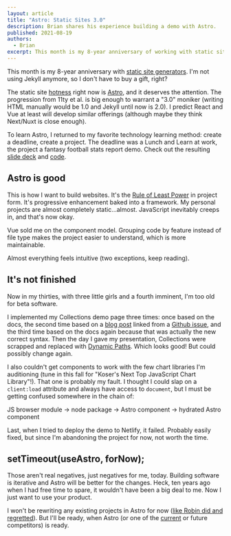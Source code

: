 ```yaml
---
layout: article
title: "Astro: Static Sites 3.0"
description: Brian shares his experience building a demo with Astro.
published: 2021-08-19
authors:
  - Brian
excerpt: This month is my 8-year anniversary of working with static site generators.
---
```


This month is my 8-year anniversary with [static site generators](https://github.com/briankoser/kotangent-jekyll/commit/5d0d8780a00a84b8cc63cb1a775bc6a9e989d7c5). I'm not using Jekyll anymore, so I don't have to buy a gift, right?

The static site [hotness](https://css-tricks.com/a-look-at-building-with-astro/) right now is [Astro](https://astro.build/blog/introducing-astro), and it deserves the attention. The progression from 11ty et al. is big enough to warrant a "3.0" moniker (writing HTML manually would be 1.0 and Jekyll until now is 2.0). I predict React and Vue at least will develop similar offerings (although maybe they think Next/Nuxt is close enough).

To learn Astro, I returned to my favorite technology learning method: create a deadline, create a project. The deadline was a Lunch and Learn at work, the project a fantasy football stats report demo. Check out the resulting [slide deck](https://slides.com/bkoser/deck-08fbdf/) and [code](https://github.com/briankoser/fantasy-football-report-astro).

## Astro is good

This is how I want to build websites. It's the [Rule of Least Power](https://www.w3.org/2001/tag/doc/leastPower.html) in project form. It's progressive enhancement baked into a framework. My personal projects are almost completely static...almost. JavaScript inevitably creeps in, and that's now okay.

Vue sold me on the component model. Grouping code by feature instead of file type makes the project easier to understand, which is more maintainable.

Almost everything feels intuitive (two exceptions, keep reading).

## It's not finished

Now in my thirties, with three little girls and a fourth imminent, I'm too old for beta software.

I implemented my Collections demo page three times: once based on the docs, the second time based on a [blog post](https://daily-dev-tips.com/posts/how-to-render-individual-pages-from-an-external-collection/) linked from a [Github issue](https://github.com/snowpackjs/astro/issues/973), and the third time based on the docs again because that was actually the new correct syntax. Then the day I gave my presentation, Collections were scrapped and replaced with [Dynamic Paths](https://github.com/snowpackjs/astro/issues/1004). Which looks good! But could possibly change again.

I also couldn't get components to work with the few chart libraries I'm auditioning (tune in this fall for "Koser's Next Top JavaScript Chart Library"!). That one is probably my fault. I thought I could slap on a `client:load` attribute and always have access to `document`, but I must be getting confused somewhere in the chain of: 

JS browser module → node package → Astro component → hydrated Astro component

Last, when I tried to deploy the demo to Netlify, it failed. Probably easily fixed, but since I'm abandoning the project for now, not worth the time.

## setTimeout(useAstro, forNow);

Those aren't real negatives, just negatives for me, today. Building software is iterative and Astro will be better for the changes. Heck, ten years ago when I had free time to spare, it wouldn't have been a big deal to me. Now I just want to use your product. 

I won't be rewriting any existing projects in Astro for now ([like Robin did and regretted](https://www.robinrendle.com/notes/2021-08-11-redesign-everything-broke/)). But I'll be ready, when Astro (or one of the [current](https://slinkity.dev/) or future competitors) is ready.
